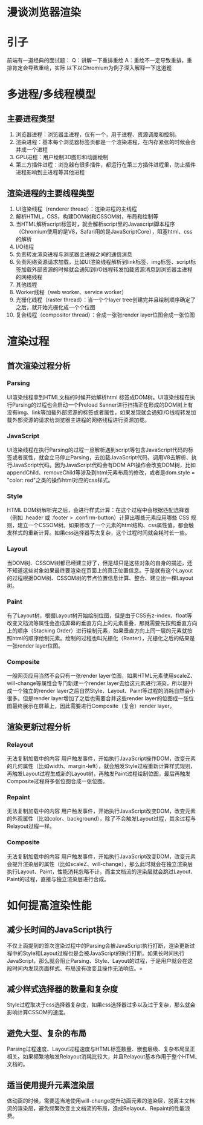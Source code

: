 # 漫谈浏览器渲染
# 引子
前端有一道经典的面试题：
Q：讲解一下重排重绘
A：重绘不一定导致重排，重排肯定会导致重绘，实际
以下以Chromium为例子深入解释一下这道题
# 多进程/多线程模型
## 主要进程类型
1. 浏览器进程：浏览器主进程，仅有一个，用于进程、资源调度和控制。
2. 渲染进程：基本每个浏览器标签页都是一个渲染进程，在内存紧张的时候会合并成一个进程
3. GPU进程：用户绘制3D图形和动画绘制
4. 第三方插件进程：浏览器有很多插件，都运行在第三方插件进程里，防止插件进程影响到主进程等其他进程
## 渲染进程的主要线程类型
1. UI渲染线程（renderer thread）：渲染进程的主线程
  1. 解析HTML，CSS，构建DOM树和CSSOM树，布局和绘制等
  2. 当HTML解析script标签时，就会解析script里的Javascript脚本程序（Chromium使用的是V8，Safari用的是JavaScriptCore），阻塞html、css的解析
2. I/O线程
  1. 负责转发渲染进程与浏览器主进程之间的通信消息
  2. 负责网络资源请求加载，比如UI渲染线程解析到link标签、img标签、script标签加载外部资源的时候就会通知到I/O线程转发加载资源消息到浏览器主进程的网络线程
3. 其他线程
  1. Worker线程（web worker、service worker）
  2. 光栅化线程（raster thread）：当一个个layer tree创建完并且绘制顺序确定了之后，就开始光栅化成一个个位图
  3. 复合线程（compositor thread）：合成一张张render layer位图合成一张位图
# 渲染过程
## 首次渲染过程分析
### Parsing
UI渲染线程拿到HTML文档的时候开始解析html 标签成DOM树。UI渲染线程在执行Parsing的过程也会启动一个Preload Sanner进行扫描正在形成的DOM树上有没有img、link等加载外部资源的标签或者属性，如果发现就会通知I/O线程转发加载外部资源的请求给浏览器主进程的网络线程进行资源加载。
### JavaScript
UI渲染线程在执行Parsing的过程一旦解析遇到script等包含JavaScript代码的标签或者属性，就会立马停止Parsing，去加载JavaScript代码，调用V8去解析、执行JavaScript代码。因为JavaScript代码会有DOM API操作会改变DOM树，比如appendChild、removeChild等涉及到html元素布局的修改，或者是dom.style = "color: red"之类的操作html对应的css样式。
### Style
HTML DOM树解析完之后，会进行样式计算：在这个过程中会根据匹配选择器（例如 .header 或 .footer > .confirm-button）计算出哪些元素应用哪些 CSS 规则，建立一个CSSOM树。如果修改了一个元素的html结构、css属性值，都会触发样式的重新计算。如果css选择器写太复杂，这个过程时间就会耗时长一些。
### Layout
当DOM树、CSSOM树都已经建立好了，但是却只是这些对象的自身的描述，还不知道这些对象如果最终要渲染在页面上的真正位置信息。于是就有这个Layout的过程根据DOM树、CSSOM树的节点位置信息计算、整合、建立出一棵Layout树。
### Paint
有了Layout树，根据Layout树开始绘制位图，但是由于CSS有z-index、float等改变文档流等属性会造成屏幕的垂直方向上的元素重叠，那就需要先按照垂直方向上的顺序（Stacking Order）进行绘制元素，如果垂直方向上同一层的元素就按照html的顺序绘制元素。绘制的过程也叫光栅化（Raster），光栅化之后的结果是一张render layer位图。
### Composite
一般网页应用当然不会只有一张render layer位图，如果HTML元素使用scaleZ、will-change等属性会专门新建一个render layer去给这元素进行渲染，所以提升成一个独立的render layer之后自然Style、Layout、Paint等过程的消耗自然会小很多。但是render layer增加了之后也需要合并这些render layer的位图成一张位图最终展示在屏幕上，因此需要进行Composite（复合）render layer。
## 渲染更新过程分析
### Relayout
无法复制加载中的内容
用户触发事件，开始执行JavaScript操作DOM，改变元素的几何属性（比如width、margin-left），就会触发Style过程重新计算样式规则，再触发Layout过程生成新的Layout树，再触发Paint过程绘制位图，最后再触发Composite过程将多张位图合成一张位图。
### Repaint
无法复制加载中的内容
用户触发事件，开始执行JavaScript改变DOM，改变元素的外观属性（比如color、background），除了不会触发Layout过程，其余过程与Relayout过程一样。
### Composite
无法复制加载中的内容
用户触发事件，开始执行JavaScript改变DOM，改变元素会提升渲染层的属性（比如scaleZ、will-change），那么此时就会在独立渲染层执行Layout、Paint，性能消耗忽略不计。而主文档流的渲染层就会跳过Layout、Paint的过程，直接与独立渲染层进行合成。
# 如何提高渲染性能
## 减少长时间的JavaScript执行
不仅上面提到的首次渲染过程中的Parsing会被JavaScript执行打断，渲染更新过程中的Style和Layout过程也是会被JavaScript的执行打断。如果长时间执行JavaScript，那么就会阻止Parsing、Style、Layout的过程，于是用户就会在这段时间内发现页面样式、布局没有改变且操作无法响应。=
## 减少样式选择器的数量和复杂度
Style过程取决于css选择器复杂度，如果css选择器过多以及过于复杂，那么就会影响计算CSSOM的速度。
## 避免大型、复杂的布局
Parsing过程速度、Layout过程速度与HTML标签数量、嵌套层级、复杂布局呈正相关。如果频繁地触发Relayout消耗比较大，并且Relayout基本作用于整个HTML文档的。
## 适当使用提升元素渲染层
做动画的时候，需要适当地使用will-change提升动画元素的渲染层，脱离主文档流的渲染层，避免频繁改变主文档流的布局，造成Relayout、Repaint的性能浪费。
